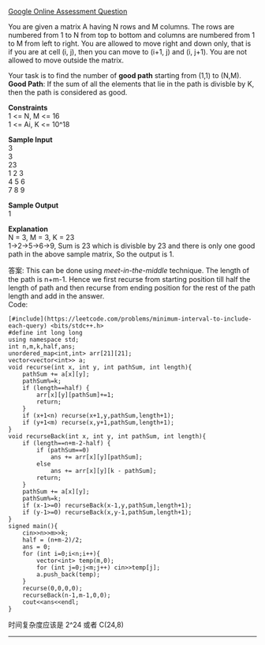 [Google Online Assessment Question](https://leetcode.com/discuss/interview-question/2324457/Google-Online-Assessment-Question)

You are given a matrix A having N rows and M columns. The rows are numbered from 1 to N from top to bottom and columns are numbered from 1 to M from left to right. You are allowed to move right and down only, that is if you are at cell (i, j), then you can move to (i+1, j) and (i, j+1). You are not allowed to move outside the matrix.

Your task is to find the number of  **good path**  starting from (1,1) to (N,M).  
**Good Path**: If the sum of all the elements that lie in the path is divisble by K, then the path is considered as good.

**Constraints**  
1 <= N, M <= 16  
1 <= Ai, K <= 10^18

**Sample Input**  
3  
3  
23  
1 2 3  
4 5 6  
7 8 9

**Sample Output**  
1

**Explanation**  
N = 3, M = 3, K = 23  
1->2->5->6->9, Sum is 23 which is divisble by 23 and there is only one good path in the above sample matrix, So the output is 1.

答案: 
This can be done using  _meet-in-the-middle_  technique. The length of the path is n+m-1. Hence we first recurse from starting position till half the length of path and then recurse from ending position for the rest of the path length and add in the answer.  
Code:

```
[#include](https://leetcode.com/problems/minimum-interval-to-include-each-query) <bits/stdc++.h>
#define int long long
using namespace std;
int n,m,k,half,ans;
unordered_map<int,int> arr[21][21];
vector<vector<int>> a;
void recurse(int x, int y, int pathSum, int length){
    pathSum += a[x][y];
    pathSum%=k;
    if (length==half) {
        arr[x][y][pathSum]+=1;
        return;
    }
    if (x+1<n) recurse(x+1,y,pathSum,length+1);
    if (y+1<m) recurse(x,y+1,pathSum,length+1);
}
void recurseBack(int x, int y, int pathSum, int length){
    if (length==n+m-2-half) {
        if (pathSum==0)
            ans += arr[x][y][pathSum];
        else 
            ans += arr[x][y][k - pathSum];
        return;
    }
    pathSum += a[x][y];
    pathSum%=k;
    if (x-1>=0) recurseBack(x-1,y,pathSum,length+1);
    if (y-1>=0) recurseBack(x,y-1,pathSum,length+1);
}
signed main(){
    cin>>n>>m>>k;
    half = (n+m-2)/2;
    ans = 0;
    for (int i=0;i<n;i++){
        vector<int> temp(m,0);
        for (int j=0;j<m;j++) cin>>temp[j];
        a.push_back(temp);
    }
    recurse(0,0,0,0);
    recurseBack(n-1,m-1,0,0);
    cout<<ans<<endl;
}
```

时间复杂度应该是 2^24 或者 C(24,8)

--------------


<!--stackedit_data:
eyJoaXN0b3J5IjpbLTE1NTc2NjExNjJdfQ==
-->